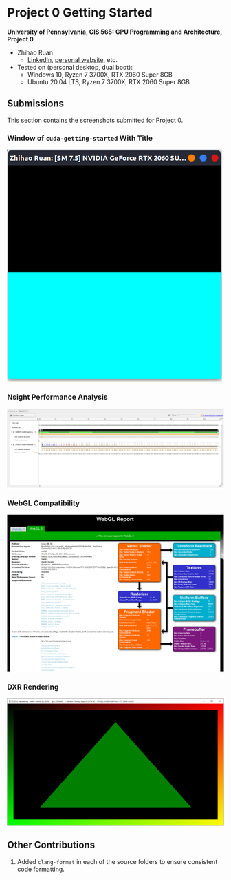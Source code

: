 Project 0 Getting Started
====================

**University of Pennsylvania, CIS 565: GPU Programming and Architecture, Project 0**

* Zhihao Ruan
  * [LinkedIn](https://www.linkedin.com/in/zhihao-ruan-29b29a13a/), [personal website](https://zhihaoruan.xyz/), etc.
* Tested on (personal desktop, dual boot): 
  * Windows 10, Ryzen 7 3700X, RTX 2060 Super 8GB
  * Ubuntu 20.04 LTS, Ryzen 7 3700X, RTX 2060 Super 8GB

## Submissions
This section contains the screenshots submitted for Project 0.

### Window of `cuda-getting-started` With Title

<p align="center"></p>
    <img src="images/cuda_getting_started.png" alt="" width="500">

### Nsight Performance Analysis

![](images/cuda_getting_started_profiling.png)

### WebGL Compatibility

![](images/webgl_report.png)

### DXR Rendering

![](images/DXR_triangle.png)

## Other Contributions
1. Added `clang-format` in each of the source folders to ensure consistent code formatting.

